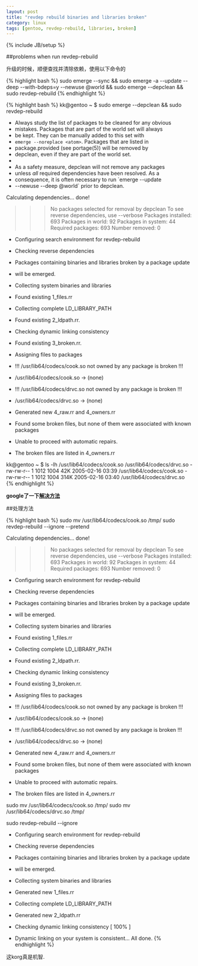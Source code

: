 ```yaml
---
layout: post
title: "revdep rebuild binaries and libraries broken"
category: linux
tags: [gentoo, revdep-rebuild, libraries, broken]
---
```

{% include JB/setup %}

##problems when run revdep-rebuild

升级的时候，顺便查找并清除依赖，使用以下命令的

{% highlight bash %}
sudo emerge --sync && sudo emerge -a --update --deep --with-bdeps=y --newuse @world && sudo emerge --depclean && sudo revdep-rebuild
{% endhighlight %}


{% highlight bash %}
kk@gentoo ~ $ sudo emerge --depclean && sudo revdep-rebuild

* Always study the list of packages to be cleaned for any obvious
 * mistakes. Packages that are part of the world set will always
 * be kept.  They can be manually added to this set with
 * `emerge --noreplace <atom>`.  Packages that are listed in
 * package.provided (see portage(5)) will be removed by
 * depclean, even if they are part of the world set.
 * 
 * As a safety measure, depclean will not remove any packages
 * unless *all* required dependencies have been resolved.  As a
 * consequence, it is often necessary to run `emerge --update
 * --newuse --deep @world` prior to depclean.

Calculating dependencies... done!
>>> No packages selected for removal by depclean
>>> To see reverse dependencies, use --verbose
Packages installed:   693
Packages in world:    92
Packages in system:   44
Required packages:    693
Number removed:       0
 * Configuring search environment for revdep-rebuild

 * Checking reverse dependencies
 * Packages containing binaries and libraries broken by a package update
 * will be emerged.

 * Collecting system binaries and libraries
 * Found existing 1_files.rr
 * Collecting complete LD_LIBRARY_PATH
 * Found existing 2_ldpath.rr.
 * Checking dynamic linking consistency
 * Found existing 3_broken.rr.
 * Assigning files to packages
 *  !!! /usr/lib64/codecs/cook.so not owned by any package is broken !!!
 *   /usr/lib64/codecs/cook.so -> (none)
 *  !!! /usr/lib64/codecs/drvc.so not owned by any package is broken !!!
 *   /usr/lib64/codecs/drvc.so -> (none)
 * Generated new 4_raw.rr and 4_owners.rr
 * Found some broken files, but none of them were associated with known packages
 * Unable to proceed with automatic repairs.
 * The broken files are listed in 4_owners.rr

kk@gentoo ~ $ ls -lh /usr/lib64/codecs/cook.so /usr/lib64/codecs/drvc.so
-rw-rw-r-- 1 1012 1004  42K 2005-02-16 03:39 /usr/lib64/codecs/cook.so
-rw-rw-r-- 1 1012 1004 314K 2005-02-16 03:40 /usr/lib64/codecs/drvc.so
{% endhighlight %}

**google了一下[解决方法](https://www.hellboundhackers.org/forum/gentoo_-_revdep-rebuild_%22not_owned_by_any_package%22-63-16523_0.html)**

##处理方法

{% highlight bash %}
sudo mv /usr/lib64/codecs/cook.so /tmp/
sudo revdep-rebuild --ignore --pretend

Calculating dependencies... done!
>>> No packages selected for removal by depclean
>>> To see reverse dependencies, use --verbose
Packages installed:   693
Packages in world:    92
Packages in system:   44
Required packages:    693
Number removed:       0
 * Configuring search environment for revdep-rebuild

 * Checking reverse dependencies
 * Packages containing binaries and libraries broken by a package update
 * will be emerged.

 * Collecting system binaries and libraries
 * Found existing 1_files.rr
 * Collecting complete LD_LIBRARY_PATH
 * Found existing 2_ldpath.rr.
 * Checking dynamic linking consistency
 * Found existing 3_broken.rr.
 * Assigning files to packages
 *  !!! /usr/lib64/codecs/cook.so not owned by any package is broken !!!
 *   /usr/lib64/codecs/cook.so -> (none)
 *  !!! /usr/lib64/codecs/drvc.so not owned by any package is broken !!!
 *   /usr/lib64/codecs/drvc.so -> (none)
 * Generated new 4_raw.rr and 4_owners.rr
 * Found some broken files, but none of them were associated with known packages
 * Unable to proceed with automatic repairs.
 * The broken files are listed in 4_owners.rr

sudo mv /usr/lib64/codecs/cook.so /tmp/
sudo mv /usr/lib64/codecs/drvc.so /tmp/

sudo revdep-rebuild --ignore
 * Configuring search environment for revdep-rebuild

 * Checking reverse dependencies
 * Packages containing binaries and libraries broken by a package update
 * will be emerged.

 * Collecting system binaries and libraries
 * Generated new 1_files.rr
 * Collecting complete LD_LIBRARY_PATH
 * Generated new 2_ldpath.rr
 * Checking dynamic linking consistency
[ 100% ]                 

 * Dynamic linking on your system is consistent... All done. 
{% endhighlight %}

这korg真是机智.
